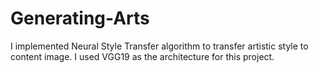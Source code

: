 # Generating-Arts
I implemented Neural Style Transfer algorithm to transfer artistic style to content image. I used VGG19 as the architecture for this project.
